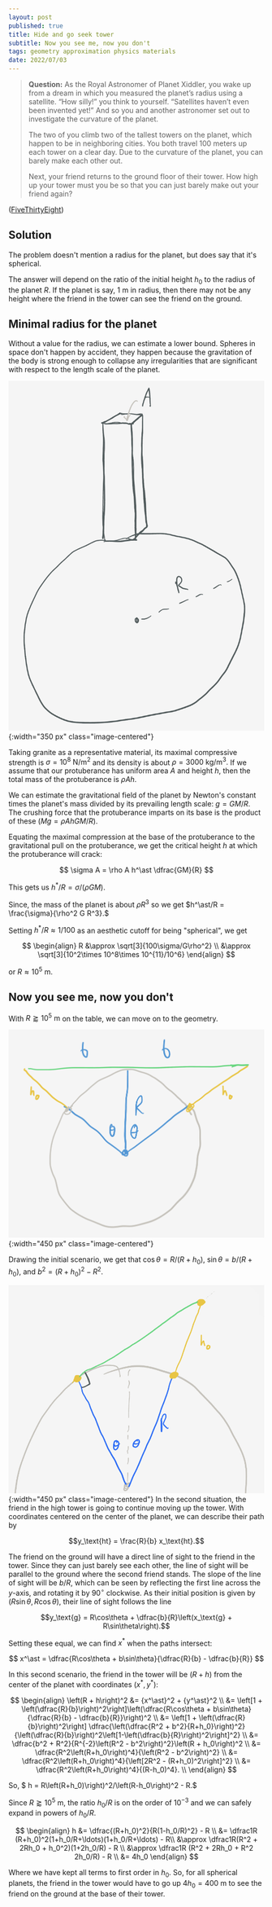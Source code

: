 ```yaml
---
layout: post
published: true
title: Hide and go seek tower
subtitle: Now you see me, now you don't
tags: geometry approximation physics materials
date: 2022/07/03
---
```


>**Question:** As the Royal Astronomer of Planet Xiddler, you wake up from a dream in which you measured the planet’s radius using a satellite. “How silly!” you think to yourself. “Satellites haven’t even been invented yet!” And so you and another astronomer set out to investigate the curvature of the planet.
>
>The two of you climb two of the tallest towers on the planet, which happen to be in neighboring cities. You both travel 100 meters up each tower on a clear day. Due to the curvature of the planet, you can barely make each other out.
>
>Next, your friend returns to the ground floor of their tower. How high up your tower must you be so that you can just barely make out your friend again?

<!--more-->

([FiveThirtyEight](URL))

## Solution

The problem doesn't mention a radius for the planet, but does say that it's spherical. 

The answer will depend on the ratio of the initial height $h_0$ to the radius of the planet $R$. If the planet is say, $1\text{ m}$ in radius, then there may not be any height where the friend in the tower can see the friend on the ground. 

## Minimal radius for the planet

Without a value for the radius, we can estimate a lower bound. Spheres in space don't happen by accident, they happen because the gravitation of the body is strong enough to collapse any irregularities that are significant with respect to the length scale of the planet. 

![](/img/2022-07-03-protuberance.png){:width="350 px" class="image-centered"}

Taking granite as a representative material, its maximal compressive strength is $\sigma = 10^8 \text{ N/m}^2$ and its density is about $\rho = 3000 \text{ kg/m}^3.$ If we assume that our protuberance has uniform area $A$ and height $h$, then the total mass of the protuberance is $\rho A h.$ 

We can estimate the gravitational field of the planet by Newton's constant times the planet's mass divided by its prevailing length scale: $g=GM/R.$ The crushing force that the protuberance imparts on its base is the product of these $\left(Mg = \rho A h GM/R\right).$

Equating the maximal compression at the base of the protuberance to the gravitational pull on the protuberance, we get the critical height $h$ at which the protuberance will crack:

$$
  \sigma A = \rho A h^\ast \dfrac{GM}{R}
$$

This gets us $h^\ast/R = \sigma/\left(\rho GM\right).$

Since, the mass of the planet is about $\rho R^3$ so we get $h^\ast/R = \frac{\sigma}{\rho^2 G R^3}.$

Setting $h^\ast/R \approx 1/100$ as an aesthetic cutoff for being "spherical", we get 

$$
  \begin{align}
    R &\approx \sqrt[3]{100\sigma/G\rho^2} \\
    &\approx \sqrt[3]{10^2\times 10^8\times 10^{11}/10^6}
  \end{align}
 $$ 
 
or $R\approx 10^5\text{ m}.$

## Now you see me, now you don't

With $R \gtrapprox 10^{5}\text{ m}$ on the table, we can move on to the geometry. 

![](/img/2022-07-03-first-towers.png){:width="450 px" class="image-centered"}

Drawing the initial scenario, we get that $\cos\theta = R/(R + h_0),$ $\sin\theta = b/(R + h_0),$ and $b^2 = (R + h_0)^2 - R^2.$

![](/img/2022-07-03-second-towers.png){:width="450 px" class="image-centered"}
In the second situation, the friend in the high tower is going to continue moving up the tower. With coordinates centered on the center of the planet, we can describe their path by 

$$y_\text{ht} = \frac{R}{b} x_\text{ht}.$$

The friend on the ground will have a direct line of sight to the friend in the tower. Since they can just barely see each other, the line of sight will be parallel to the ground where the second friend stands. The slope of the line of sight will be $b/R,$ which can be seen by reflecting the first line across the $y$-axis, and rotating it by $90^\circ$ clockwise. As their initial position is given by $(R\sin\theta, R\cos\theta),$ their line of sight follows the line 

$$y_\text{g} = R\cos\theta + \dfrac{b}{R}\left(x_\text{g} + R\sin\theta\right).$$

Setting these equal, we can find $x^\ast$ when the paths intersect:

$$
  x^\ast = \dfrac{R\cos\theta + b\sin\theta}{\dfrac{R}{b} - \dfrac{b}{R}}
$$

In this second scenario, the friend in the tower will be $(R+h)$ from the center of the planet with coordinates $\left(x^\ast, y^\ast\right):$

$$
  \begin{align}
  \left(R + h\right)^2 &= {x^\ast}^2 + {y^\ast}^2 \\
  &= \left[1 + \left(\dfrac{R}{b}\right)^2\right]\left(\dfrac{R\cos\theta + b\sin\theta}{\dfrac{R}{b} - \dfrac{b}{R}}\right)^2 \\
    &= \left[1 + \left(\dfrac{R}{b}\right)^2\right] \dfrac{\left(\dfrac{R^2 + b^2}{R+h_0}\right)^2}{\left(\dfrac{R}{b}\right)^2\left[1-\left(\dfrac{b}{R}\right)^2\right]^2} \\
    &= \dfrac{b^2 + R^2}{R^{-2}\left(R^2 - b^2\right)^2}\left(R + h_0\right)^2 \\
    &= \dfrac{R^2\left(R+h_0\right)^4}{\left(R^2 - b^2\right)^2} \\
    &= \dfrac{R^2\left(R+h_0\right)^4}{\left[2R^2 - (R+h_0)^2\right]^2} \\
    &= \dfrac{R^2\left(R+h_0\right)^4}{(R-h_0)^4}. \\
  \end{align}
$$

So, $ h = R\left(R+h_0)\right)^2/\left(R-h_0\right)^2 - R.$

Since $R \gtrapprox 10^5\text{ m},$ the ratio $h_0/R$ is on the order of $10^{-3}$ and we can safely expand in powers of $h_0/R.$

$$
  \begin{align}
  h &= \dfrac{(R+h_0)^2}{R(1-h_0/R)^2} - R \\
    &= \dfrac1R (R+h_0)^2(1+h_0/R+\ldots)(1+h_0/R+\ldots) - R\\
    &\approx \dfrac1R(R^2 + 2Rh_0 + h_0^2)(1+2h_0/R) - R \\
    &\approx \dfrac1R (R^2 + 2Rh_0 + R^2 2h_0/R) - R \\
    &= 4h_0
  \end{align}
$$

Where we have kept all terms to first order in $h_0.$ So, for all spherical planets, the friend in the tower would have to go up $4h_0 = 400\text{ m}$ to see the friend on the ground at the base of their tower.

<br>
